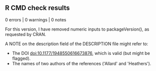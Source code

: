 ## R CMD check results

0 errors | 0 warnings | 0 notes

For this version, I have removed numeric inputs to packageVersion(), as requested by CRAN.

A NOTE on the description field of the DESCRIPTION file might refer to:
- The DOI <doi:10.1177/1948550616673876>, which is valid (but might be flagged).
- The names of two authors of the references ('Allard' and 'Heathers').
